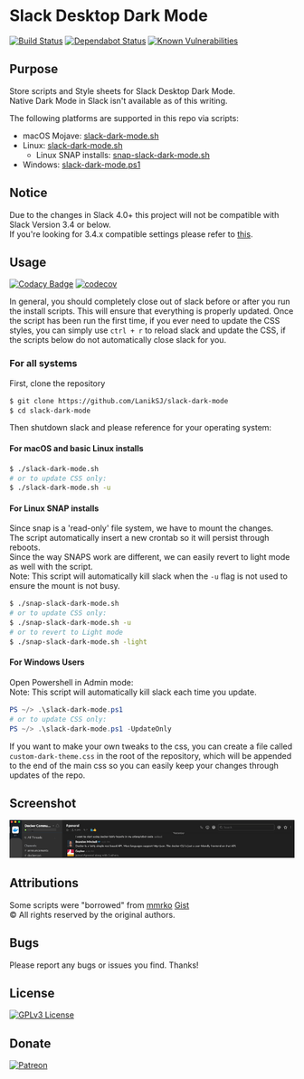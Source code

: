 # Slack Desktop Dark Mode

[![Build Status](https://travis-ci.com/LanikSJ/slack-dark-mode.svg?branch=master)](https://travis-ci.com/LanikSJ/slack-dark-mode)
[![Dependabot Status](https://api.dependabot.com/badges/status?host=github&repo=LanikSJ/slack-dark-mode)](https://dependabot.com)
[![Known Vulnerabilities](https://snyk.io/test/github/laniksj/slack-dark-mode/badge.svg?targetFile=/docs/Gemfile.lock)](https://snyk.io/test/github/laniksj/slack-dark-mode?targetFile=/docs/Gemfile.lock)

## Purpose

Store scripts and Style sheets for Slack Desktop Dark Mode.\
Native Dark Mode in Slack isn't available as of this writing.

The following platforms are supported in this repo via scripts:

-   macOS Mojave: [slack-dark-mode.sh](slack-dark-mode.sh)
-   Linux: [slack-dark-mode.sh](slack-dark-mode.sh)
    -   Linux SNAP installs: [snap-slack-dark-mode.sh](snap-slack-dark-mode.sh)
-   Windows: [slack-dark-mode.ps1](slack-dark-mode.ps1)

## Notice

Due to the changes in Slack 4.0+ this project will not be compatible with Slack Version 3.4 or below.\
If you're looking for 3.4.x compatible settings please refer to [this](https://github.com/LanikSJ/slack-dark-mode/tree/466ff22d5b606b6d5b2edeff54f4cd7a3bafc39c).

## Usage

[![Codacy Badge](https://api.codacy.com/project/badge/Grade/e88f5c76dfdf418e9c2571943437ae23)](https://www.codacy.com/app/Lanik/slack-dark-mode?utm_source=github.com&utm_medium=referral&utm_content=LanikSJ/slack-dark-mode&utm_campaign=Badge_Grade)
[![codecov](https://codecov.io/gh/LanikSJ/slack-dark-mode/branch/master/graph/badge.svg)](https://codecov.io/gh/LanikSJ/slack-dark-mode)

In general, you should completely close out of slack before or after you run the install scripts. This will ensure that everything is properly updated. Once the script has been run the first time, if you ever need to update the CSS styles, you can simply use `ctrl + r` to reload slack and update the CSS, if the scripts below do not automatically close slack for you.

### For all systems

First, clone the repository

```bash
$ git clone https://github.com/LanikSJ/slack-dark-mode 
$ cd slack-dark-mode
```

Then shutdown slack and please reference for your operating system:

#### For macOS and basic Linux installs

```bash
$ ./slack-dark-mode.sh
# or to update CSS only:
$ ./slack-dark-mode.sh -u
```

#### For Linux SNAP installs

Since snap is a 'read-only' file system, we have to mount the changes.\
The script automatically insert a new crontab so it will persist through reboots.\
Since the way SNAPS work are different, we can easily revert to light mode as well with the script.\
Note: This script will automatically kill slack when the `-u` flag is not used to ensure the mount is not busy.

```bash
$ ./snap-slack-dark-mode.sh
# or to update CSS only:
$ ./snap-slack-dark-mode.sh -u
# or to revert to Light mode
$ ./snap-slack-dark-mode.sh -light
```

#### For Windows Users

Open Powershell in Admin mode:\
Note: This script will automatically kill slack each time you update.

```powershell
PS ~/> .\slack-dark-mode.ps1
# or to update CSS only:
PS ~/> .\slack-dark-mode.ps1 -UpdateOnly
```

If you want to make your own tweaks to the css, you can create a file called `custom-dark-theme.css` in the root of the repository, which will be appended to the end of the main css so you can easily keep your changes through updates of the repo.

## Screenshot

![Screenshot](https://github.com/LanikSJ/slack-dark-mode/raw/master/images/screenshot.png "Screenshot")

## Attributions

Some scripts were "borrowed" from [mmrko](https://gist.github.com/mmrko) [Gist](https://gist.github.com/mmrko/9b0e65f6bcc1fca57089c32c2228aa39)\
©️ All rights reserved by the original authors.

## Bugs

Please report any bugs or issues you find. Thanks!

## License

[![GPLv3 License](https://img.shields.io/badge/License-GPLv3-blue.svg)](http://perso.crans.org/besson/LICENSE.html)

## Donate

[![Patreon](https://img.shields.io/badge/patreon-donate-red.svg)](https://www.patreon.com/laniksj/overview)
